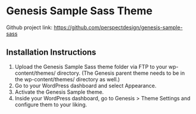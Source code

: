 # Genesis Sample Sass Theme

Github project link: https://github.com/perspectdesign/genesis-sample-sass


## Installation Instructions

1. Upload the Genesis Sample Sass theme folder via FTP to your wp-content/themes/ directory. (The Genesis parent theme needs to be in the wp-content/themes/ directory as well.)
2. Go to your WordPress dashboard and select Appearance.
3. Activate the Genesis Sample theme.
4. Inside your WordPress dashboard, go to Genesis > Theme Settings and configure them to your liking.